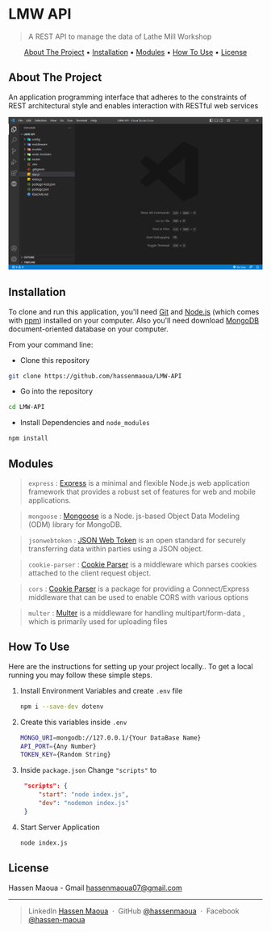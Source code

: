 # LMW API

> A REST API to manage the data of Lathe Mill Workshop

<p align="center">
  <a href="#about-the-project">About The Project</a> •
  <a href="#installation">Installation</a> •
  <a href="#modules">Modules</a> •
  <a href="#how-to-use">How To Use</a> •
  <a href="#license">License</a>
</p>

## About The Project

An application programming interface that adheres to the constraints of REST architectural style and enables interaction with RESTful web services

![screenshot](screenshot.png)

## Installation

To clone and run this application, you'll need [Git](https://git-scm.com) and [Node.js](https://nodejs.org/en/download/) (which comes with [npm](http://npmjs.com)) installed on your computer. Also you'll need download [MongoDB](https://www.mongodb.com/try/download/community) document-oriented database on your computer.

From your command line:

- Clone this repository

```bash
git clone https://github.com/hassenmaoua/LMW-API
```

- Go into the repository

```bash
cd LMW-API
```

- Install Dependencies and `node_modules`

```bash
npm install
```

## Modules

> `express` : [Express](https://expressjs.com/) is a minimal and flexible Node.js web application framework that provides a robust set of features for web and mobile applications.

> `mongoose` : [Mongoose](https://mongoosejs.com/) is a Node. js-based Object Data Modeling (ODM) library for MongoDB.

> `jsonwebtoken` : [JSON Web Token](https://www.npmjs.com/package/jsonwebtoken) is an open standard for securely transferring data within parties using a JSON object.

> `cookie-parser` : [Cookie Parser](https://www.npmjs.com/package/cookie-parser) is a middleware which parses cookies attached to the client request object.

> `cors` : [Cookie Parser](https://www.npmjs.com/package/cors) is a package for providing a Connect/Express middleware that can be used to enable CORS with various options

> `multer` : [Multer](https://www.npmjs.com/package/multer) is a middleware for handling multipart/form-data , which is primarily used for uploading files

## How To Use

Here are the instructions for setting up your project locally..
To get a local running you may follow these simple steps.

1. Install Environment Variables and create `.env` file

   ```sh
   npm i --save-dev dotenv
   ```

2. Create this variables inside `.env`

   ```sh
   MONGO_URI=mongodb://127.0.0.1/{Your DataBase Name}
   API_PORT={Any Number}
   TOKEN_KEY={Random String}
   ```

3. Inside `package.json` Change `"scripts"` to

   ```json
    "scripts": {
        "start": "node index.js",
        "dev": "nodemon index.js"
    }
   ```

4. Start Server Application

   ```sh
   node index.js
   ```

## License

Hassen Maoua - Gmail [hassenmaoua07@gmail.com](https://mail.google.com/mail/?view=cm&fs=1&to=hassenmaoua07@gmail.com&su=About+LMW+API)

---

> LinkedIn [Hassen Maoua](https://linkedin.com/in/hassen-maoua-215683251) &nbsp;&middot;&nbsp;
> GitHub [@hassenmaoua](https://github.com/hassenmaoua) &nbsp;&middot;&nbsp;
> Facebook [@hassen-maoua](https://facebook.com/hassen.maoua)
